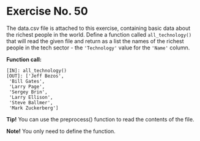 # Exercise No. 50


The data.csv file is attached to this exercise, containing basic data about the richest people in the world. Define a function called `all_technology()` that will read the given file and return as a list the names of the richest people in the tech sector - the `'Technology'` value for the `'Name'` column.


**Function call:**


    [IN]: all_technology()
    [OUT]: ['Jeff Bezos',
     'Bill Gates',
     'Larry Page',
     'Sergey Brin',
     'Larry Ellison',
     'Steve Ballmer',
     'Mark Zuckerberg']


**Tip!** You can use the preprocess() function to read the contents of the file.


**Note!** You only need to define the function.
